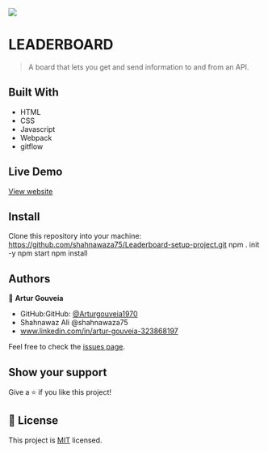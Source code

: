 ![](https://img.shields.io/badge/Microverse-blueviolet)

# LEADERBOARD

> A board that lets you get and send information to and from an API.

## Built With

- HTML
- CSS
- Javascript
- Webpack
- gitflow

## Live Demo

[View website](https://github.com/shahnawaza75/Leaderboard-setup-project/)

## Install

Clone this repository into your machine:
https://github.com/shahnawaza75/Leaderboard-setup-project.git
npm . init -y
npm start
npm install

## Authors

👤 **Artur Gouveia**

- GitHub:GitHub: [@Arturgouveia1970](https://github.com/shahnawaza75)
- Shahnawaz Ali @shahnawaza75
- www.linkedin.com/in/artur-gouveia-323868197

Feel free to check the [issues page](../../issues/).

## Show your support

Give a ⭐️ if you like this project!

## 📝 License

This project is [MIT](./MIT.md) licensed.
